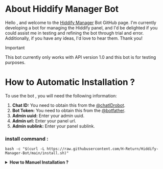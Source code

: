 # About Hiddify Manager Bot

Hello , and welcome to the [Hiddify Manager](https://github.com/hiddify/Hiddify-Manager) Bot GitHub page. I'm currently developing a bot for managing the Hiddify panel, and I'd be delighted if you could assist me in testing and refining the bot through trial and error. Additionally, if you have any ideas, I'd love to hear them. Thank you!

> [!IMPORTANT]
> This bot currently only works with API version 1.0 and this bot is for testing purposes.

# How to Automatic Installation ?
To use the bot , you will need the following information:
1. **Chat ID:** You need to obtain this from the [@chatIDrobot](https://t.me/chatIDrobot).
2. **Bot Token:** You need to obtain this from the [@botfather](https://t.me/BotFather).
3. **Admin uuid:** Enter your admin uuid.
4. **Admin url:** Enter your panel url.
5. **Admin sublink:** Enter your panel sublink.


### install command :
```
bash -c "$(curl -L https://raw.githubusercontent.com/H-Return/Hiddify-Manager-Bot/main/install.sh)"
```

<details>
  <summary><b>How to Manuel Installation ?</b></summary>
  <p><b>1. Update and upgrade system packages:</b></p>
  <pre><code>apt update && apt upgrade -y</code></pre>

  <p><b>2. Install Python 3 and pip:</b></p>
  <pre><code>apt install python3 && apt install python3-pip</code></pre>

  <p><b>3. Clone the bot repository:</b></p>
  <pre><code>apt install git -y</code></pre>
  <pre><code>git clone https://github.com/Hiddify-Return/Hiddify-Manager-Bot.git</code></pre>

  <p><b>4. Navigate to the cloned directory:</b></p>
  <pre><code>cd Hiddify-Manager-Bot</code></pre>

  <p><b>5. Install required Python packages:</b></p>
  <pre><code>pip install -r requirement.txt</code></pre>

  <h2>Configuration:</h2>

  <p><b>1. Open or create <code>.env</code> with an editor like nano:</b></p>
  <pre><code>nano .env</code></pre>

  <p><b>2. Add the following lines according to your configuration:</b></p>
  <pre><code>
  ALLOWED_USER_IDS=11111111
  ADMIN_UUID=Admin-UUID
  ADMIN_URLAPI=https://Admin-URL
  SUBLINK_URL=https://subscription_URL
  TELEGRAM_TOKEN=BOT-TOKEN
  </code></pre>
  <p>Replace the placeholders with your actual values.</p>

  <h2>Running the Bot:</h2>

  <p><b>1. Run the bot temporarily:</b></p>
  <pre><code>python3 telegram_bot.py</code></pre>
</details>

